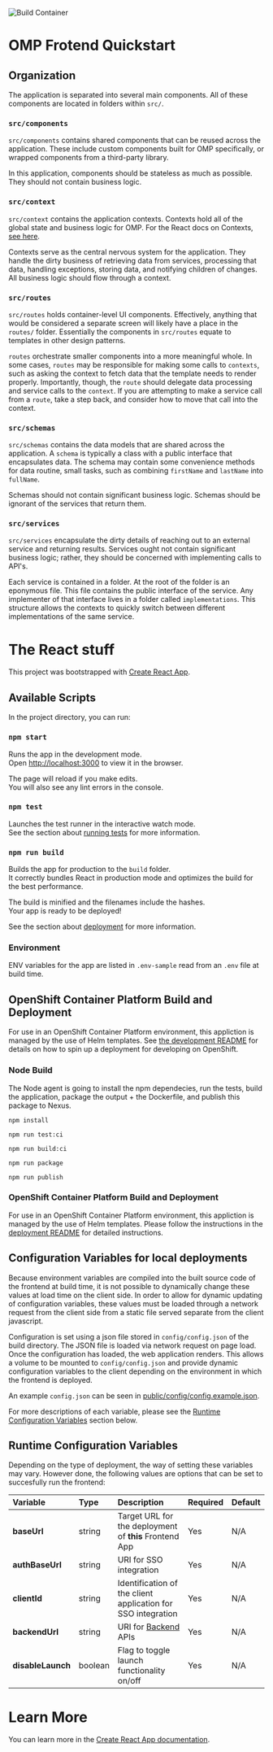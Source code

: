 ![Build Container](https://github.com/rht-labs/open-management-portal-frontend/workflows/Build%20Container/badge.svg)

# OMP Frotend Quickstart

## Organization

The application is separated into several main components. All of these components are located in folders within `src/`.


### `src/components`
`src/components` contains shared components that can be reused across the application. These include custom components built for OMP specifically, or wrapped components from a third-party library.

In this application, components should be stateless as much as possible. They should not contain business logic.

### `src/context`
`src/context` contains the application contexts. Contexts hold all of the global state and business logic for OMP. For the React docs on Contexts, [see here](https://reactjs.org/docs/context.html).

Contexts serve as the central nervous system for the application. They handle the dirty business of retrieving data from services, processing that data, handling exceptions, storing data, and notifying children of changes. All business logic should flow through a context.

### `src/routes`
`src/routes` holds container-level UI components. Effectively, anything that would be considered a separate screen will likely have a place in the `routes/` folder. Essentially the components in `src/routes` equate to templates in other design patterns.

`routes` orchestrate smaller components into a more meaningful whole. In some cases, `routes` may be responsible for making some calls to `contexts`, such as asking the context to fetch data that the template needs to render properly. Importantly, though, the `route` should delegate data processing and service calls to the `context`. If you are attempting to make a service call from a `route`, take a step back, and consider how to move that call into the context.

### `src/schemas`
`src/schemas` contains the data models that are shared across the application. A `schema` is typically a class with a public interface that encapsulates data. The schema may contain some convenience methods for data routine, small tasks, such as combining `firstName` and `lastName` into `fullName`.

Schemas should not contain significant business logic. Schemas should be ignorant of the services that return them.

### `src/services`
`src/services` encapsulate the dirty details of reaching out to an external service and returning results. Services ought not contain significant business logic; rather, they should be concerned with implementing calls to API's.

Each service is contained in a folder. At the root of the folder is an eponymous file. This file contains the public interface of the service. Any implementer of that interface lives in a folder called `implementations`. This structure allows the contexts to quickly switch between different implementations of the same service.

# The React stuff

This project was bootstrapped with [Create React App](https://github.com/facebook/create-react-app).

## Available Scripts

In the project directory, you can run:

### `npm start`

Runs the app in the development mode.<br />
Open [http://localhost:3000](http://localhost:3000) to view it in the browser.

The page will reload if you make edits.<br />
You will also see any lint errors in the console.

### `npm test`

Launches the test runner in the interactive watch mode.<br />
See the section about [running tests](https://facebook.github.io/create-react-app/docs/running-tests) for more information.

### `npm run build`

Builds the app for production to the `build` folder.<br />
It correctly bundles React in production mode and optimizes the build for the best performance.

The build is minified and the filenames include the hashes.<br />
Your app is ready to be deployed!

See the section about [deployment](https://facebook.github.io/create-react-app/docs/deployment) for more information.

### Environment

ENV variables for the app are listed in `.env-sample` read from an `.env` file at build time.

## OpenShift Container Platform Build and Deployment

For use in an OpenShift Container Platform environment, this appliction is managed by the use of Helm templates. See [the development README](deployment/README.md) for details on how to spin up a deployment for developing on OpenShift.

### Node Build

The Node agent is going to install the npm dependecies, run the tests, build the application, package the output + the Dockerfile, and publish this package to Nexus.

```
npm install

npm run test:ci

npm run build:ci

npm run package

npm run publish
```

### OpenShift Container Platform Build and Deployment

For use in an OpenShift Container Platform environment, this appliction is managed by the use of Helm templates. Please follow the instructions in the [deployment README](deployment) for detailed instructions.


## Configuration Variables for local deployments

Because environment variables are compiled into the built source code of the frontend at build time, it is not possible to dynamically change these values at load time on the client side. In order to allow for dynamic updating of configuration variables, these values must be loaded through a network request from the client side from a static file served separate from the client javascript.

Configuration is set using a json file stored in `config/config.json` of the build directory. The JSON file is loaded via network request on page load. Once the configuration has loaded, the web application renders. This allows a volume to be mounted to `config/config.json` and provide dynamic configuration variables to the client depending on the environment in which the frontend is deployed.

An example `config.json` can be seen in [public/config/config.example.json](public/config/config.example.json).

For more descriptions of each variable, please see the [Runtime Configuration Variables](#runtime-configuration-variables) section below.


## Runtime Configuration Variables

Depending on the type of deployment, the way of setting these variables may vary. However done, the following values are options that can be set to succesfully run the frontend:

| Variable | Type | Description | Required | Default |
|:---------|:-----|:------------|:---------|:--------|
|**baseUrl** | string | Target URL for the deployment of **this** Frontend App | Yes | N/A |
|**authBaseUrl** | string | URI for SSO integration | Yes | N/A |
|**clientId** | string | Identification of the client application for SSO integration | Yes | N/A |
|**backendUrl** | string | URI for [Backend](https://github.com/rht-labs/open-management-portal-backend.git) APIs | Yes | N/A |
|**disableLaunch** | boolean | Flag to toggle launch functionality on/off | Yes | N/A |


# Learn More

You can learn more in the [Create React App documentation](https://facebook.github.io/create-react-app/docs/getting-started).
